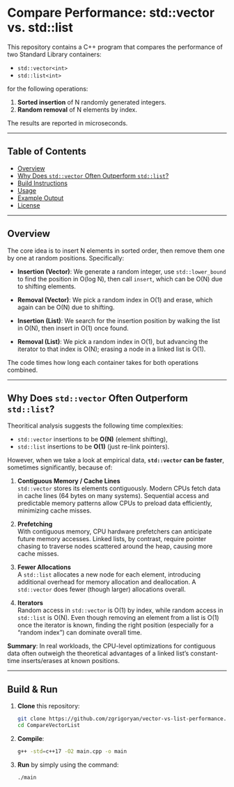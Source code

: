 # Compare Performance: std::vector vs. std::list

This repository contains a C++ program that compares the performance of two Standard Library containers:
- `std::vector<int>`
- `std::list<int>`

for the following operations:

1. **Sorted insertion** of N randomly generated integers.
2. **Random removal** of N elements by index.

The results are reported in microseconds.

---

## Table of Contents

- [Overview](#overview)
- [Why Does `std::vector` Often Outperform `std::list`?](#why-does-stdvector-often-outperform-stdlist)
- [Build Instructions](#build-instructions)
- [Usage](#usage)
- [Example Output](#example-output)
- [License](#license)

---

## Overview

The core idea is to insert N elements in sorted order, then remove them one by one at random positions. Specifically:

- **Insertion (Vector)**: We generate a random integer, use `std::lower_bound` to find the position in O(log N), then call `insert`, which can be O(N) due to shifting elements.
- **Removal (Vector)**: We pick a random index in O(1) and erase, which again can be O(N) due to shifting.

- **Insertion (List)**: We search for the insertion position by walking the list in O(N), then insert in O(1) once found.
- **Removal (List)**: We pick a random index in O(1), but advancing the iterator to that index is O(N); erasing a node in a linked list is O(1).

The code times how long each container takes for both operations combined.

---



## Why Does `std::vector` Often Outperform `std::list`?

Theoritical analysis suggests the following time complexities: 
- `std::vector` insertions to be **O(N)** (element shifting),
- `std::list` insertions to be **O(1)** (just re-link pointers).

However, when we take a look at empirical data, **`std::vector` can be faster**, sometimes significantly, because of:

1. **Contiguous Memory / Cache Lines**  
   `std::vector` stores its elements contiguously. Modern CPUs fetch data in cache lines (64 bytes on many systems). Sequential access and predictable memory patterns allow CPUs to preload data efficiently, minimizing cache misses.

2. **Prefetching**  
   With contiguous memory, CPU hardware prefetchers can anticipate future memory accesses. Linked lists, by contrast, require pointer chasing to traverse nodes scattered around the heap, causing more cache misses.

3. **Fewer Allocations**  
   A `std::list` allocates a new node for each element, introducing additional overhead for memory allocation and deallocation. A `std::vector` does fewer (though larger) allocations overall.

4. **Iterators**  
   Random access in `std::vector` is O(1) by index, while random access in `std::list` is O(N). Even though removing an element from a list is O(1) once the iterator is known, finding the right position (especially for a “random index”) can dominate overall time.

**Summary**: In real workloads, the CPU-level optimizations for contiguous data often outweigh the theoretical advantages of a linked list’s constant-time inserts/erases at known positions.

---

## Build & Run

1. **Clone** this repository:
   ```bash
   git clone https://github.com/zgrigoryan/vector-vs-list-performance.git
   cd CompareVectorList
   ```

2. **Compile**:
   ```bash
   g++ -std=c++17 -O2 main.cpp -o main
   ```

3. **Run** by simply using the command:
   ```bash
   ./main
   ```

